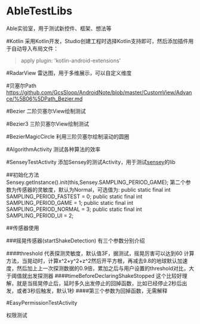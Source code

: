 # AbleTestLibs
Able实验室，用于测试新控件、框架、想法等

#Kotlin
采用Kotlin开发，Studio创建工程时选择Kotlin支持即可，然后添加插件用于自动导入布局文件：
>apply plugin: 'kotlin-android-extensions'

#RadarView
雷达图，用于多维展示，可以自定义维度

#贝塞尔Path
https://github.com/GcsSloop/AndroidNote/blob/master/CustomView/Advance/%5B06%5DPath_Bezier.md

#Bezier
二阶贝塞尔View绘制测试

#Bezier3
三阶贝塞尔View绘制测试

#BezierMagicCircle
利用三阶贝塞尔绘制滚动的圆圈

#AlgorithmActivity
测试各种算法的效率

#SenseyTestActivity
添加Sensey的测试Activity，用于测试[sensey](https://github.com/nisrulz/sensey)的lib

##初始化方法
Sensey.getInstance().init(this,Sensey.SAMPLING_PERIOD_GAME);
第二个参数为传感器的灵敏度，默认为Normal，可选值为:
public static final int SAMPLING_PERIOD_FASTEST = 0;
public static final int SAMPLING_PERIOD_GAME = 1;
public static final int SAMPLING_PERIOD_NORMAL = 3;
public static final int SAMPLING_PERIOD_UI = 2;

##传感器使用

###摇晃传感器(startShakeDetection)
有三个参数分别介绍

####threshold
代表探测灵敏度，默认值3F，据测试，摇晃厉害可以达到60
计算方法，当晃动时，计算x^2+y^2+z^2然后开平方根，再减去9.8的地球默认加速度，然后加上上一次探测数据的0.9倍，累加之后与用户设置的threshold对比，大于阈值就出发探测器
####timeBeforeDeclaringShakeStopped
这个比较好理解，就是当摇晃停止后，延时多久出发停止的回掉函数，比如已经停止2秒后出发，或者3秒后触发，默认1秒
####第三个参数为回掉函数，无需解释


#EasyPermissionTestActivity

权限测试
